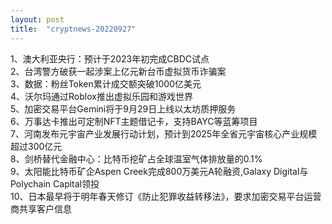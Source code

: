 ```yaml
---
layout: post
title:  "cryptnews-20220927"
---
```

1、澳大利亚央行：预计于2023年初完成CBDC试点  
2、台湾警方破获一起涉案上亿元新台币虚拟货币诈骗案  
3、数据：粉丝Token累计成交额突破1000亿美元  
4、沃尔玛通过Roblox推出虚拟乐园和游戏世界  
5、加密交易平台Gemini将于9月29日上线以太坊质押服务  
6、万事达卡推出可定制NFT主题借记卡，支持BAYC等蓝筹项目  
7、河南发布元宇宙产业发展行动计划，预计到2025年全省元宇宙核心产业规模超过300亿元  
8、剑桥替代金融中心：比特币挖矿占全球温室气体排放量的0.1%  
9、太阳能比特币矿企Aspen Creek完成800万美元A轮融资,Galaxy Digital与Polychain Capital领投  
10、日本最早将于明年春天修订《防止犯罪收益转移法》，要求加密交易平台运营商共享客户信息  
